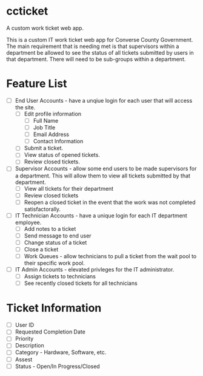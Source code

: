 # ccticket
A custom work ticket web app.

This is a custom IT work ticket web app for Converse County Government.  The main requirement that is needing met is that supervisors within a department be allowed to see the status of all tickets submitted by users in that department.  There will need to be sub-groups within a department.

# Feature List
- [ ] End User Accounts - have a unqiue login for each user that will access the site.
  - [ ] Edit profile information
    - [ ] Full Name
    - [ ] Job Title
    - [ ] Email Address
    - [ ] Contact Information
  - [ ] Submit a ticket.
  - [ ] View status of opened tickets.
  - [ ] Review closed tickets.
- [ ] Supervisor Accounts - allow some end users to be made supervisors for a department.  This will allow them to view all tickets submitted by that department.
  - [ ] View all tickets for their department
  - [ ] Review closed tickets
  - [ ] Reopen a closed ticket in the event that the work was not completed satisfactorally.
- [ ] IT Technician Accounts - have a unique login for each IT department employee.
  - [ ] Add notes to a ticket
  - [ ] Send message to end user
  - [ ] Change status of a ticket
  - [ ] Close a ticket
  - [ ] Work Queues - allow technicians to pull a ticket from the wait pool to their specific work pool.
- [ ] IT Admin Accounts - elevated privleges for the IT administrator.
  - [ ] Assign tickets to technicians
  - [ ] See recently closed tickets for all technicians

# Ticket Information
- [ ] User ID
- [ ] Requested Completion Date
- [ ] Priority
- [ ] Description
- [ ] Category - Hardware, Software, etc.
- [ ] Assest
- [ ] Status - Open/In Progress/Closed